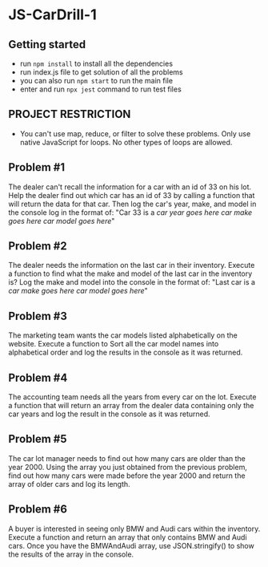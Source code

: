 # JS-CarDrill-1


## Getting started
- run `npm install` to install all the dependencies
- run index.js file to get solution of all the problems
- you can also run `npm start` to run the main file
- enter and run `npx jest` command to run test files

## PROJECT RESTRICTION
- You can't use map, reduce, or filter to solve these problems. Only use native JavaScript for loops. No other types of loops are allowed.

## Problem #1 
 The dealer can't recall the information for a car with an id of 33 on his lot. Help the dealer find out which car has an id of 33 by calling a function that will return the data for that car. Then log the car's year, make, and model in the console log in the format of:
"Car 33 is a *car year goes here* *car make goes here* *car model goes here*"

## Problem #2 
 The dealer needs the information on the last car in their inventory. Execute a function to find what the make and model of the last car in the inventory is?  Log the make and model into the console in the format of:
"Last car is a *car make goes here* *car model goes here*"

## Problem #3 
 The marketing team wants the car models listed alphabetically on the website. Execute a function to Sort all the car model names into alphabetical order and log the results in the console as it was returned.

## Problem #4 
 The accounting team needs all the years from every car on the lot. Execute a function that will return an array from the dealer data containing only the car years and log the result in the console as it was returned.

## Problem #5 
 The car lot manager needs to find out how many cars are older than the year 2000. Using the array you just obtained from the previous problem, find out how many cars were made before the year 2000 and return the array of older cars and log its length.

## Problem #6 
 A buyer is interested in seeing only BMW and Audi cars within the inventory.  Execute a function and return an array that only contains BMW and Audi cars.  Once you have the BMWAndAudi array, use JSON.stringify() to show the results of the array in the console.
